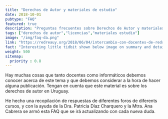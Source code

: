 ```yaml
---
title: "Derechos de Autor y materiales de estudio"
date: 2018-10-01
pubtype: "FAQ"
featured: true
description: "Preguntas frecuentes sobre Derechos de Autor y materiales de estudio en Uruguay"
tags: ["derechos de autor","licencias","materiales estudio"]
image: "/img/faq-da.png"
link: "https://redreauy.org/2018/06/04/intercambio-con-docentes-de-redrea-sobre-derechos-de-autor-y-materiales-de-estudio/"
fact: "Interesting little tidbit shown below image on summary and detail page"
weight: 500
sitemap:
  priority : 0.8
---
```


Hay muchas cosas que tanto docentes como informáticos debemos conocer acerca de este tema y que debemos considerar a la hora de hacer alguna publicación. Tengan en cuenta que este material es sobre los derechos de autor en Uruguay.

He hecho una recopilación de respuestas de diferentes foros de diferents cursos, y con la ayuda de la Dra. Patricia Díaz Charquero y la Mtra. Ana Cabrera se armó esta FAQ que se irá actualizando con cada nueva duda.
